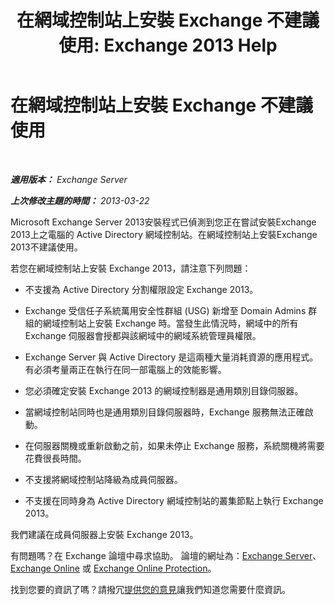 ﻿---
title: '在網域控制站上安裝 Exchange 不建議使用: Exchange 2013 Help'
TOCTitle: 在網域控制站上安裝 Exchange 不建議使用
ms:assetid: 48922de2-a68c-4092-96a5-d38c8e5f49f5
ms:mtpsurl: https://technet.microsoft.com/zh-tw/library/ms.exch.setupreadiness.warninginstallexchangerolesondomaincontroller(v=EXCHG.150)
ms:contentKeyID: 50473167
ms.date: 05/21/2018
mtps_version: v=EXCHG.150
ms.translationtype: MT
---

# 在網域控制站上安裝 Exchange 不建議使用

 

_**適用版本：** Exchange Server_

_**上次修改主題的時間：** 2013-03-22_

Microsoft Exchange Server 2013安裝程式已偵測到您正在嘗試安裝Exchange 2013上之電腦的 Active Directory 網域控制站。在網域控制站上安裝Exchange 2013不建議使用。

若您在網域控制站上安裝 Exchange 2013，請注意下列問題：

  - 不支援為 Active Directory 分割權限設定 Exchange 2013。

  - Exchange 受信任子系統萬用安全性群組 (USG) 新增至 Domain Admins 群組的網域控制站上安裝 Exchange 時。當發生此情況時，網域中的所有 Exchange 伺服器會授都與該網域中的網域系統管理員權限。

  - Exchange Server 與 Active Directory 是這兩種大量消耗資源的應用程式。有必須考量兩正在執行在同一部電腦上的效能影響。

  - 您必須確定安裝 Exchange 2013 的網域控制器是通用類別目錄伺服器。

  - 當網域控制站同時也是通用類別目錄伺服器時，Exchange 服務無法正確啟動。

  - 在伺服器關機或重新啟動之前，如果未停止 Exchange 服務，系統關機將需要花費很長時間。

  - 不支援將網域控制站降級為成員伺服器。

  - 不支援在同時身為 Active Directory 網域控制站的叢集節點上執行 Exchange 2013。

我們建議在成員伺服器上安裝 Exchange 2013。

有問題嗎？在 Exchange 論壇中尋求協助。 論壇的網址為：[Exchange Server](https://go.microsoft.com/fwlink/p/?linkid=60612)、 [Exchange Online](https://go.microsoft.com/fwlink/p/?linkid=267542) 或 [Exchange Online Protection](https://go.microsoft.com/fwlink/p/?linkid=285351)。

找到您要的資訊了嗎？請撥冗[提供您的意見](mailto:exsetuphelpfeedback@microsoft.com?subject=exchange%202013%20setup%20help%20feedbac)讓我們知道您需要什麼資訊。

